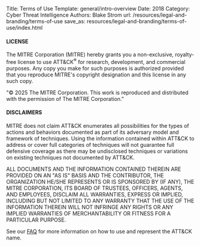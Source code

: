 Title: Terms of Use
Template: general/intro-overview
Date: 2018
Category: Cyber Threat Intelligence
Authors: Blake Strom
url: /resources/legal-and-branding/terms-of-use
save_as: resources/legal-and-branding/terms-of-use/index.html

#### LICENSE

 The MITRE Corporation (MITRE) hereby grants you a non-exclusive, royalty-free license to use ATT&CK<sup>&reg;</sup> for research, development, and commercial purposes. Any copy you make for such purposes is authorized provided that you reproduce MITRE's copyright designation and this license in any such copy.

"&copy; 2025 The MITRE Corporation. This work is reproduced and distributed with the permission of The MITRE Corporation."

#### DISCLAIMERS

 MITRE does not claim ATT&CK enumerates all possibilities for the types of actions and behaviors documented as part of its adversary model and framework of techniques. Using the information contained within ATT&CK to address or cover full categories of techniques will not guarantee full defensive coverage as there may be undisclosed techniques or variations on existing techniques not documented by ATT&CK.

 ALL DOCUMENTS AND THE INFORMATION CONTAINED THEREIN ARE PROVIDED ON AN "AS IS" BASIS AND THE CONTRIBUTOR, THE ORGANIZATION HE/SHE REPRESENTS OR IS SPONSORED BY (IF ANY), THE MITRE CORPORATION, ITS BOARD OF TRUSTEES, OFFICERS, AGENTS, AND EMPLOYEES, DISCLAIM ALL WARRANTIES, EXPRESS OR IMPLIED, INCLUDING BUT NOT LIMITED TO ANY WARRANTY THAT THE USE OF THE INFORMATION THEREIN WILL NOT INFRINGE ANY RIGHTS OR ANY IMPLIED WARRANTIES OF MERCHANTABILITY OR FITNESS FOR A PARTICULAR PURPOSE.

 See our [FAQ](/resources/faq) for more information on how to use and represent the ATT&CK name.
